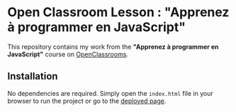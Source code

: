 # Open Classroom Lesson : "Apprenez à programmer en JavaScript"

This repository contains my work from the **"Apprenez à programmer en JavaScript"** course on [OpenClassrooms](https://openclassrooms.com/fr/courses/7696886-apprenez-a-programmer-avec-javascript).

## Installation 
No dependencies are required. Simply open the `index.html` file in your browser to run the project or go to the [deployed page](https://jeremycloarec.com/apprenez_programmer_js_OC/).
